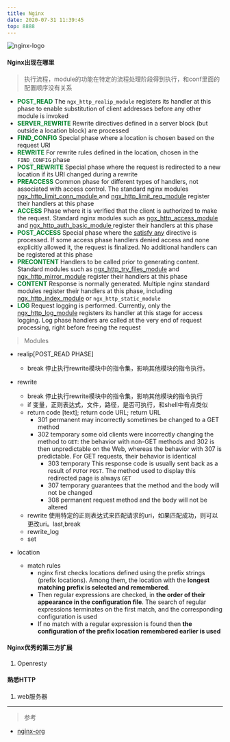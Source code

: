 ```yaml
---
title: Nginx
date: 2020-07-31 11:39:45
top: 8888
---
```

![nginx-logo](https://azou.tech/blog/static/image/nginx-logo.png)

#### Nginx出现在哪里

> 执行流程，module的功能在特定的流程处理阶段得到执行，和conf里面的配置顺序没有关系
- <span style="color: #00802b;"><strong>POST_READ</strong></span> The `ngx_http_realip_module` registers its handler at this phase to enable substitution of client addresses before any other module is invoked
-  <span style="color: #00802b;"><strong>SERVER_REWRITE</strong></span> Rewrite directives defined in a server block (but outside a location block) are processed
-  <span style="color: #00802b;"><strong>FIND_CONFIG</strong></span> Special phase where a location is chosen based on the request URI
- <span style="color: #00802b;"><strong>REWRITE</strong></span> For rewrite rules defined in the location, chosen in the `FIND_CONFIG` phase
- <span style="color: #00802b;"><strong>POST_REWRITE</strong></span> Special phase where the request is redirected to a new location if its URI changed during a rewrite
- <span style="color: #00802b;"><strong>PREACCESS</strong></span> Common phase for different types of handlers, not associated with access control. The standard nginx modules [ngx_http_limit_conn_module ](http://nginx.org/en/docs/http/ngx_http_limit_conn_module.html)and [ngx_http_limit_req_module](http://nginx.org/en/docs/http/ngx_http_limit_req_module.html) register their handlers at this phase
- <span style="color: #00802b;"><strong>ACCESS</strong></span> Phase where it is verified that the client is authorized to make the request. Standard nginx modules such as [ngx_http_access_module](http://nginx.org/en/docs/http/ngx_http_access_module.html) and [ngx_http_auth_basic_module ](http://nginx.org/en/docs/http/ngx_http_auth_basic_module.html)register their handlers at this phase
- <span style="color: #00802b;"><strong>POST_ACCESS</strong></span> Special phase where the [satisfy any](http://nginx.org/en/docs/http/ngx_http_core_module.html#satisfy) directive is processed. If some access phase handlers denied access and none explicitly allowed it, the request is finalized. No additional handlers can be registered at this phase
- <span style="color: #00802b;"><strong>PRECONTENT</strong></span> Handlers to be called prior to generating content. Standard modules such as [ngx_http_try_files_module](http://nginx.org/en/docs/http/ngx_http_core_module.html#try_files) and [ngx_http_mirror_module](http://nginx.org/en/docs/http/ngx_http_mirror_module.html) register their handlers at this phase
- <span style="color: #00802b;"><strong>CONTENT</strong></span> Response is normally generated. Multiple nginx standard modules register their handlers at this phase, including [ngx_http_index_module](http://nginx.org/en/docs/http/ngx_http_index_module.html) or `ngx_http_static_module`
- <span style="color: #00802b;"><strong>LOG</strong></span> Request logging is performed. Currently, only the [ngx_http_log_module](http://nginx.org/en/docs/http/ngx_http_log_module.html) registers its handler at this stage for access logging. Log phase handlers are called at the very end of request processing, right before freeing the request


> Modules

- realip[POST_READ PHASE]
  - break 停止执行rewrite模块中的指令集，影响其他模块的指令执行。

- rewrite
  - break 停止执行rewrite模块中的指令集，影响其他模块的指令执行
  - if  变量，正则表达式，文件，路径，是否可执行，和shell中有点类似
  - return code [text]; return code URL; return URL
  	- 301 permanent  may incorrectly sometimes be changed to a GET method
  	- 302 temporary some old clients were incorrectly changing the method to `GET`: the behavior with non-GET methods and 302 is then unpredictable on the Web, whereas the behavior with 307 is predictable. For GET requests, their behavior is identical
		- 303 temporary This response code is usually sent back as a result of `PUT`or `POST`. The method used to display this redirected page is always `GET`
		- 307 temporary guarantees that the method and the body will not be changed
		- 308 permanent  request method and the body will not be altered
  - rewrite 使用特定的正则表达式来匹配请求的uri，如果匹配成功，则可以更改uri。last,break
  - rewrite_log
  - set
- location
  - match rules
    - nginx first checks locations defined using the prefix strings (prefix locations). Among them, the location with the **longest matching prefix is selected and remembered**. 
    - Then regular expressions are checked, in **the order of their appearance in the configuration file**. The search of regular expressions terminates on the first match, and the corresponding configuration is used
    - If no match with a regular expression is found then **the configuration of the prefix location remembered earlier is used**


#### Nginx优秀的第三方扩展
1. Openresty

#### 熟悉HTTP
1. web服务器

---


> 参考
- [nginx-org](http://nginx.org/en/docs/)

